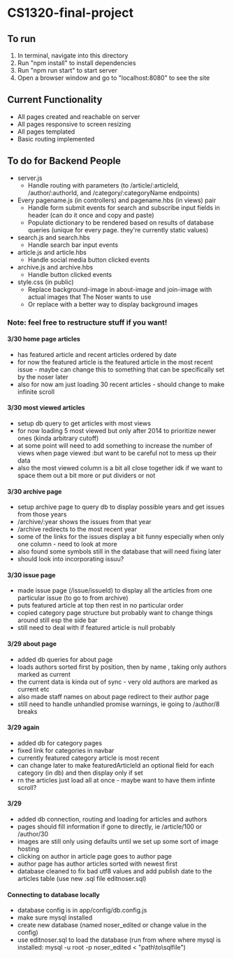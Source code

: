# CS1320-final-project

## To run
1. In terminal, navigate into this directory
2. Run "npm install" to install dependencies
3. Run "npm run start" to start server
4. Open a browser window and go to "localhost:8080" to see the site

## Current Functionality
- All pages created and reachable on server
- All pages responsive to screen resizing
- All pages templated
- Basic routing implemented

## To do for Backend People
- server.js
    - Handle routing with parameters (to /article/:articleId, /author/:authorId, and /category/:categoryName endpoints)
- Every pagename.js (in controllers) and pagename.hbs (in views) pair
    - Handle form submit events for search and subscribe input fields in header (can do it once and copy and paste)
    - Populate dictionary to be rendered based on results of database queries (unique for every page. they're currently static values)
- search.js and search.hbs
    - Handle search bar input events
- article.js and article.hbs
    - Handle social media button clicked events
- archive.js and archive.hbs
    - Handle button clicked events
- style.css (in public)
    - Replace background-image in about-image and join-image with actual images that The Noser wants to use
    - Or replace with a better way to display background images

### Note: feel free to restructure stuff if you want!

#### 3/30 home page articles
- has featured article and recent articles ordered by date
- for now the featured article is the featured article in the most recent issue - maybe can change this to something that can be specifically set by the noser later
- also for now am just loading 30 recent articles - should change to make infinite scroll

#### 3/30 most viewed articles
- setup db query to get articles with most views
- for now loading 5 most viewed but only after 2014 to prioritize newer ones (kinda arbitrary cutoff)
- at some point will need to add something to increase the number of views when page viewed :but want to be careful not to mess up their data
- also the most viewed column is a bit all close together idk if we want to space them out a bit more or put dividers or not

#### 3/30 archive page
- setup archive page to query db to display possible years and get issues from those years
- /archive/:year shows the issues from that year
- /archive redirects to the most recent year
- some of the links for the issues display a bit funny especially when only one column - need to look at more
- also found some symbols still in the database that will need fixing later
- should look into incorporating issuu?

#### 3/30 issue page
- made issue page (/issue/issueId) to display all the articles from one particular issue (to go to from archive)
- puts featured article at top then rest in no particular order
- copied category page structure but probably want to change things around still esp the side bar
- still need to deal with if featured article is null probably

#### 3/29 about page
- added db queries for about page
- loads authors sorted first by position, then by name , taking only authors marked as current
- the current data is kinda out of sync - very old authors are marked as current etc
- also made staff names on about page redirect to their author page
- still need to handle unhandled promise warnings, ie going to /author/8 breaks

#### 3/29 again
- added db for category pages
- fixed link for categories in navbar
- currently featured category article is most recent 
- can change later to make featuredArticleId an optional field for each category (in db) and then display only if set
- rn the articles just load all at once - maybe want to have them infinte scroll?

#### 3/29
- added db connection, routing and loading for articles and authors
- pages should fill information if gone to directly, ie /article/100 or /author/30
- images are still only using defaults until we set up some sort of image hosting
- clicking on author in article page goes to author page
- author page has author articles sorted with newest first
- database cleaned to fix bad utf8 values and add publish date to the articles table (use new .sql file editnoser.sql)

#### Connecting to database locally
- database config is in app/config/db.config.js
- make sure mysql installed
- create new database (named noser_edited or change value in the config)
- use editnoser.sql to load the database (run from where where mysql is installed: mysql -u root -p noser_edited < "path\to\sqlfile")